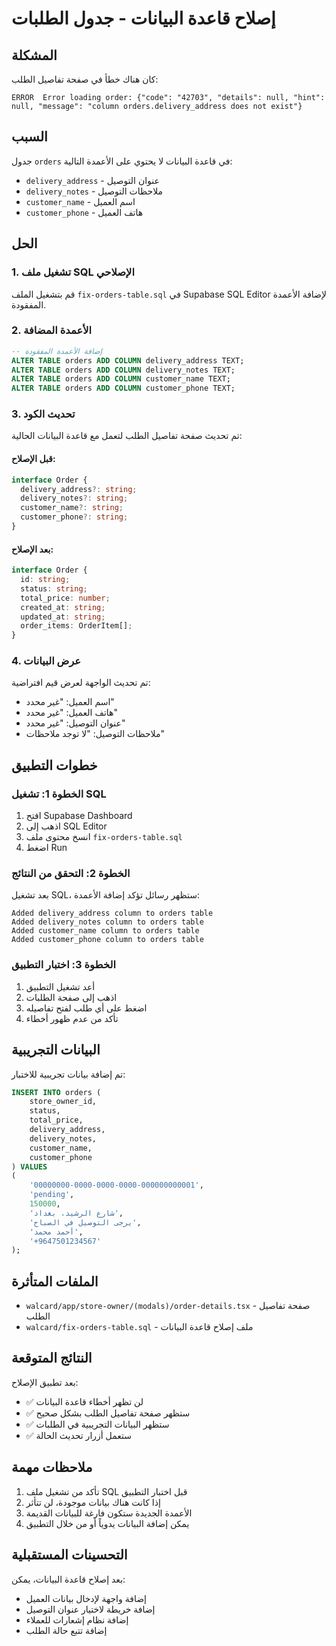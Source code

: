 # إصلاح قاعدة البيانات - جدول الطلبات

## المشكلة
كان هناك خطأ في صفحة تفاصيل الطلب:
```
ERROR  Error loading order: {"code": "42703", "details": null, "hint": null, "message": "column orders.delivery_address does not exist"}
```

## السبب
جدول `orders` في قاعدة البيانات لا يحتوي على الأعمدة التالية:
- `delivery_address` - عنوان التوصيل
- `delivery_notes` - ملاحظات التوصيل
- `customer_name` - اسم العميل
- `customer_phone` - هاتف العميل

## الحل

### 1. تشغيل ملف SQL الإصلاحي
قم بتشغيل الملف `fix-orders-table.sql` في Supabase SQL Editor لإضافة الأعمدة المفقودة.

### 2. الأعمدة المضافة
```sql
-- إضافة الأعمدة المفقودة
ALTER TABLE orders ADD COLUMN delivery_address TEXT;
ALTER TABLE orders ADD COLUMN delivery_notes TEXT;
ALTER TABLE orders ADD COLUMN customer_name TEXT;
ALTER TABLE orders ADD COLUMN customer_phone TEXT;
```

### 3. تحديث الكود
تم تحديث صفحة تفاصيل الطلب لتعمل مع قاعدة البيانات الحالية:

#### قبل الإصلاح:
```typescript
interface Order {
  delivery_address?: string;
  delivery_notes?: string;
  customer_name?: string;
  customer_phone?: string;
}
```

#### بعد الإصلاح:
```typescript
interface Order {
  id: string;
  status: string;
  total_price: number;
  created_at: string;
  updated_at: string;
  order_items: OrderItem[];
}
```

### 4. عرض البيانات
تم تحديث الواجهة لعرض قيم افتراضية:
- اسم العميل: "غير محدد"
- هاتف العميل: "غير محدد"
- عنوان التوصيل: "غير محدد"
- ملاحظات التوصيل: "لا توجد ملاحظات"

## خطوات التطبيق

### الخطوة 1: تشغيل SQL
1. افتح Supabase Dashboard
2. اذهب إلى SQL Editor
3. انسخ محتوى ملف `fix-orders-table.sql`
4. اضغط Run

### الخطوة 2: التحقق من النتائج
بعد تشغيل SQL، ستظهر رسائل تؤكد إضافة الأعمدة:
```
Added delivery_address column to orders table
Added delivery_notes column to orders table
Added customer_name column to orders table
Added customer_phone column to orders table
```

### الخطوة 3: اختبار التطبيق
1. أعد تشغيل التطبيق
2. اذهب إلى صفحة الطلبات
3. اضغط على أي طلب لفتح تفاصيله
4. تأكد من عدم ظهور أخطاء

## البيانات التجريبية
تم إضافة بيانات تجريبية للاختبار:
```sql
INSERT INTO orders (
    store_owner_id,
    status,
    total_price,
    delivery_address,
    delivery_notes,
    customer_name,
    customer_phone
) VALUES 
(
    '00000000-0000-0000-0000-000000000001',
    'pending',
    150000,
    'شارع الرشيد، بغداد',
    'يرجى التوصيل في الصباح',
    'أحمد محمد',
    '+9647501234567'
);
```

## الملفات المتأثرة
- `walcard/app/store-owner/(modals)/order-details.tsx` - صفحة تفاصيل الطلب
- `walcard/fix-orders-table.sql` - ملف إصلاح قاعدة البيانات

## النتائج المتوقعة
بعد تطبيق الإصلاح:
- ✅ لن تظهر أخطاء قاعدة البيانات
- ✅ ستظهر صفحة تفاصيل الطلب بشكل صحيح
- ✅ ستظهر البيانات التجريبية في الطلبات
- ✅ ستعمل أزرار تحديث الحالة

## ملاحظات مهمة
1. تأكد من تشغيل ملف SQL قبل اختبار التطبيق
2. إذا كانت هناك بيانات موجودة، لن تتأثر
3. الأعمدة الجديدة ستكون فارغة للبيانات القديمة
4. يمكن إضافة البيانات يدوياً أو من خلال التطبيق

## التحسينات المستقبلية
بعد إصلاح قاعدة البيانات، يمكن:
- إضافة واجهة لإدخال بيانات العميل
- إضافة خريطة لاختيار عنوان التوصيل
- إضافة نظام إشعارات للعملاء
- إضافة تتبع حالة الطلب 